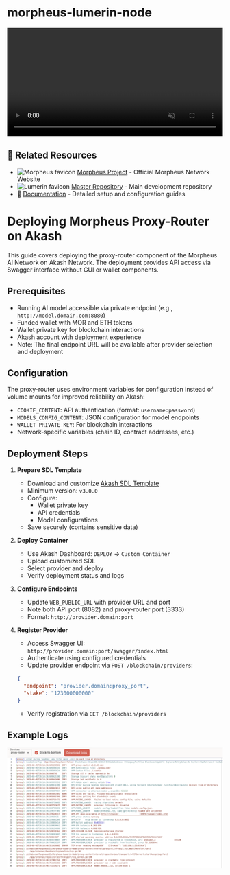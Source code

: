 # morpheus-lumerin-node
<!-- markdownlint-disable first-line-h1 -->
<!-- markdownlint-disable html -->
<!-- markdownlint-disable no-duplicate-header -->

<video width="100%" autoplay loop muted playsinline style="border: none;">
  <source src="https://pub-6497706944e34d308b0afa5d4483d9b5.r2.dev/WEBM%2Flumerin_morpheus.webm" type="video/quicktime">
</video>

## 🔗 Related Resources

* <img src="https://morpheusai.gitbook.io/~gitbook/image?url=https%3A%2F%2F382415899-files.gitbook.io%2F%7E%2Ffiles%2Fv0%2Fb%2Fgitbook-x-prod.appspot.com%2Fo%2Forganizations%252F4ZkFBwm0Y9Vw2Hlxkfhw%252Fsites%252Fsite_pK3pL%252Ficon%252FGFGh6tiIUbFV3TLjr65h%252Favatar_one_icon.png%3Falt%3Dmedia%26token%3D25c1d4a3-f574-4338-a0df-339887b6515b&width=32&dpr=1&quality=100&sign=9e535bfe&sv=2" width="20" height="20" alt="Morpheus favicon"> [Morpheus Project](https://mor.org/) - Official Morpheus Network Website
* <img src="https://cdn.prod.website-files.com/6634d3a7f05adab5d4d8939b/663bbfb949e24063dea5caa3_logo.svg" width="20" height="20" alt="Lumerin favicon"> [Master Repository](https://github.com/Lumerin-protocol/Morpheus-Lumerin-Node) - Main development repository
* 📖 [Documentation](https://github.com/Lumerin-protocol/Morpheus-Lumerin-Node/tree/main/docs) - Detailed setup and configuration guides

# Deploying Morpheus Proxy-Router on Akash

This guide covers deploying the proxy-router component of the Morpheus AI Network on Akash Network. The deployment provides API access via Swagger interface without GUI or wallet components.

## Prerequisites

* Running AI model accessible via private endpoint (e.g., `http://model.domain.com:8080`)
* Funded wallet with MOR and ETH tokens
* Wallet private key for blockchain interactions
* Akash account with deployment experience
* Note: The final endpoint URL will be available after provider selection and deployment

## Configuration

The proxy-router uses environment variables for configuration instead of volume mounts for improved reliability on Akash:

* `COOKIE_CONTENT`: API authentication (format: `username:password`)
* `MODELS_CONFIG_CONTENT`: JSON configuration for model endpoints
* `WALLET_PRIVATE_KEY`: For blockchain interactions
* Network-specific variables (chain ID, contract addresses, etc.)

## Deployment Steps

1. **Prepare SDL Template**
   * Download and customize [Akash SDL Template](./deploy.yaml)
   * Minimum version: `v3.0.0`
   * Configure:
     - Wallet private key
     - API credentials
     - Model configurations
   * Save securely (contains sensitive data)

2. **Deploy Container**
   * Use Akash Dashboard: `DEPLOY` → `Custom Container`
   * Upload customized SDL
   * Select provider and deploy
   * Verify deployment status and logs

3. **Configure Endpoints**
   * Update `WEB_PUBLIC_URL` with provider URL and port
   * Note both API port (8082) and proxy-router port (3333)
   * Format: `http://provider.domain:port`

4. **Register Provider**
   * Access Swagger UI: `http://provider.domain:port/swagger/index.html`
   * Authenticate using configured credentials
   * Update provider endpoint via `POST /blockchain/providers`:
   ```json
   {
     "endpoint": "provider.domain:proxy_port",
     "stake": "123000000000"
   }
   ```
   * Verify registration via `GET /blockchain/providers`

## Example Logs

![akash_good_start](https://raw.githubusercontent.com/Lumerin-protocol/Morpheus-Lumerin-Node/main/docs/images/akash_good_start.png)

